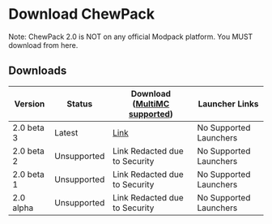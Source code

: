 # Download ChewPack

Note: ChewPack 2.0 is NOT on any official Modpack platform. You MUST download from here.

## Downloads

Version    | Status      | Download ([MultiMC supported](help/#what-does-multimc-supported-mean)) | Launcher Links
---------- | ----------- | ---------------------------------------------------------------------- | ----------------------
2.0 beta 3 | Latest      | [Link](http://files.chew.pw/ChewPack/chewpack23.zip)                   | No Supported Launchers
2.0 beta 2 | Unsupported | Link Redacted due to Security                                          | No Supported Launchers
2.0 beta 1 | Unsupported | Link Redacted due to Security                                          | No Supported Launchers
2.0 alpha  | Unsupported | Link Redacted due to Security                                          | No Supported Launchers
